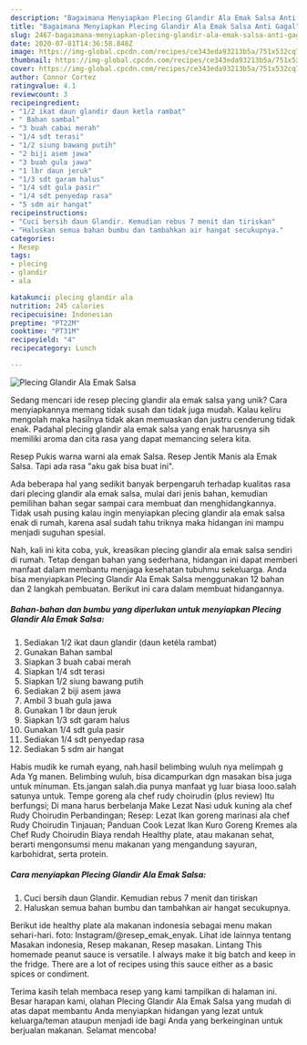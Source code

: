 ```yaml
---
description: "Bagaimana Menyiapkan Plecing Glandir Ala Emak Salsa Anti Gagal"
title: "Bagaimana Menyiapkan Plecing Glandir Ala Emak Salsa Anti Gagal"
slug: 2467-bagaimana-menyiapkan-plecing-glandir-ala-emak-salsa-anti-gagal
date: 2020-07-01T14:36:58.848Z
image: https://img-global.cpcdn.com/recipes/ce343eda93213b5a/751x532cq70/plecing-glandir-ala-emak-salsa-foto-resep-utama.jpg
thumbnail: https://img-global.cpcdn.com/recipes/ce343eda93213b5a/751x532cq70/plecing-glandir-ala-emak-salsa-foto-resep-utama.jpg
cover: https://img-global.cpcdn.com/recipes/ce343eda93213b5a/751x532cq70/plecing-glandir-ala-emak-salsa-foto-resep-utama.jpg
author: Connor Cortez
ratingvalue: 4.1
reviewcount: 3
recipeingredient:
- "1/2 ikat daun glandir daun ketla rambat"
- " Bahan sambal"
- "3 buah cabai merah"
- "1/4 sdt terasi"
- "1/2 siung bawang putih"
- "2 biji asem jawa"
- "3 buah gula jawa"
- "1 lbr daun jeruk"
- "1/3 sdt garam halus"
- "1/4 sdt gula pasir"
- "1/4 sdt penyedap rasa"
- "5 sdm air hangat"
recipeinstructions:
- "Cuci bersih daun Glandir. Kemudian rebus 7 menit dan tiriskan"
- "Haluskan semua bahan bumbu dan tambahkan air hangat secukupnya."
categories:
- Resep
tags:
- plecing
- glandir
- ala

katakunci: plecing glandir ala 
nutrition: 245 calories
recipecuisine: Indonesian
preptime: "PT22M"
cooktime: "PT31M"
recipeyield: "4"
recipecategory: Lunch

---
```



![Plecing Glandir Ala Emak Salsa](https://img-global.cpcdn.com/recipes/ce343eda93213b5a/751x532cq70/plecing-glandir-ala-emak-salsa-foto-resep-utama.jpg)

Sedang mencari ide resep plecing glandir ala emak salsa yang unik? Cara menyiapkannya memang tidak susah dan tidak juga mudah. Kalau keliru mengolah maka hasilnya tidak akan memuaskan dan justru cenderung tidak enak. Padahal plecing glandir ala emak salsa yang enak harusnya sih memiliki aroma dan cita rasa yang dapat memancing selera kita.

Resep Pukis warna warni ala emak Salsa. Resep Jentik Manis ala Emak Salsa. Tapi ada rasa &#34;aku gak bisa buat ini&#34;.

Ada beberapa hal yang sedikit banyak berpengaruh terhadap kualitas rasa dari plecing glandir ala emak salsa, mulai dari jenis bahan, kemudian pemilihan bahan segar sampai cara membuat dan menghidangkannya. Tidak usah pusing kalau ingin menyiapkan plecing glandir ala emak salsa enak di rumah, karena asal sudah tahu triknya maka hidangan ini mampu menjadi suguhan spesial.


Nah, kali ini kita coba, yuk, kreasikan plecing glandir ala emak salsa sendiri di rumah. Tetap dengan bahan yang sederhana, hidangan ini dapat memberi manfaat dalam membantu menjaga kesehatan tubuhmu sekeluarga. Anda bisa menyiapkan Plecing Glandir Ala Emak Salsa menggunakan 12 bahan dan 2 langkah pembuatan. Berikut ini cara dalam membuat hidangannya.

<!--inarticleads1-->

##### Bahan-bahan dan bumbu yang diperlukan untuk menyiapkan Plecing Glandir Ala Emak Salsa:

1. Sediakan 1/2 ikat daun glandir (daun ketéla rambat)
1. Gunakan  Bahan sambal
1. Siapkan 3 buah cabai merah
1. Siapkan 1/4 sdt terasi
1. Siapkan 1/2 siung bawang putih
1. Sediakan 2 biji asem jawa
1. Ambil 3 buah gula jawa
1. Gunakan 1 lbr daun jeruk
1. Siapkan 1/3 sdt garam halus
1. Gunakan 1/4 sdt gula pasir
1. Sediakan 1/4 sdt penyedap rasa
1. Sediakan 5 sdm air hangat


Habis mudik ke rumah eyang, nah.hasil belimbing wuluh nya melimpah g Ada Yg manen. Belimbing wuluh, bisa dicampurkan dgn masakan bisa juga untuk minuman. Ets.jangan salah.dia punya manfaat yg luar biasa looo.salah satunya untuk. Tempe goreng ala chef rudy choirudin (plus review) Itu berfungsi; Di mana harus berbelanja Make Lezat Nasi uduk kuning ala chef Rudy Choirudin Perbandingan; Resep: Lezat Ikan goreng marinasi ala chef Rudy Choirudin Tinjauan; Panduan Cook Lezat Ikan Kuro Goreng Kremes ala Chef Rudy Choirudin Biaya rendah Healthy plate, atau makanan sehat, berarti mengonsumsi menu makanan yang mengandung sayuran, karbohidrat, serta protein. 

<!--inarticleads2-->

##### Cara menyiapkan Plecing Glandir Ala Emak Salsa:

1. Cuci bersih daun Glandir. Kemudian rebus 7 menit dan tiriskan
1. Haluskan semua bahan bumbu dan tambahkan air hangat secukupnya.


Berikut ide healthy plate ala makanan indonesia sebagai menu makan sehari-hari. foto: Instagram/@resep_emak_enyak. Lihat ide lainnya tentang Masakan indonesia, Resep makanan, Resep masakan. Lintang This homemade peanut sauce is versatile. I always make it big batch and keep in the fridge. There are a lot of recipes using this sauce either as a basic spices or condiment. 

Terima kasih telah membaca resep yang kami tampilkan di halaman ini. Besar harapan kami, olahan Plecing Glandir Ala Emak Salsa yang mudah di atas dapat membantu Anda menyiapkan hidangan yang lezat untuk keluarga/teman ataupun menjadi ide bagi Anda yang berkeinginan untuk berjualan makanan. Selamat mencoba!
